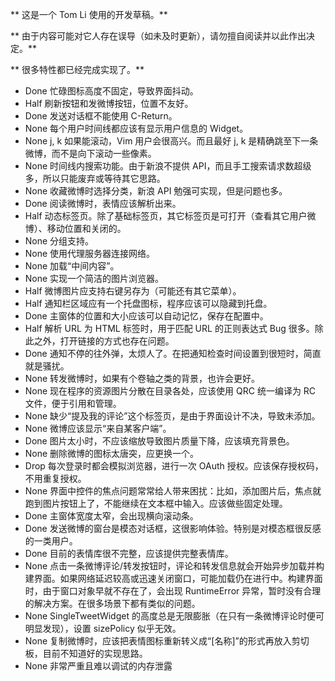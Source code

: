 ** 这是一个 Tom Li 使用的开发草稿。**

** 由于内容可能对它人存在误导（如未及时更新），请勿擅自阅读并以此作出决定。**

** 很多特性都已经完成实现了。**

* Done 忙碌图标高度不固定，导致界面抖动。
* Half 刷新按钮和发微博按钮，位置不友好。
* Done 发送对话框不能使用 C-Return。
* None 每个用户时间线都应该有显示用户信息的 Widget。
* None j, k 如果能滚动，Vim 用户会很高兴。而且最好 j, k 是精确跳至下一条微博，而不是向下滚动一些像素。
* None 时间线内搜索功能。由于新浪不提供 API，而且手工搜索请求数超级多，所以只能废弃或等待其它思路。
* None 收藏微博时选择分类，新浪 API 勉强可实现，但是问题也多。
* Done 阅读微博时，表情应该解析出来。
* Half 动态标签页。除了基础标签页，其它标签页是可打开（查看其它用户微博）、移动位置和关闭的。
* None 分组支持。
* None 使用代理服务器连接网络。
* None 加载“中间内容”。
* None 实现一个简洁的图片浏览器。
* Half 微博图片应支持右键另存为（可能还有其它菜单）。
* Half 通知栏区域应有一个托盘图标，程序应该可以隐藏到托盘。
* Done 主窗体的位置和大小应该可以自动记忆，保存在配置中。
* Half 解析 URL 为 HTML 标签时，用于匹配 URL 的正则表达式 Bug 很多。除此之外，打开链接的方式也存在问题。
* Done 通知不停的往外弹，太烦人了。在把通知检查时间设置到很短时，简直就是骚扰。
* None 转发微博时，如果有个卷轴之类的背景，也许会更好。
* None 现在程序的资源图片分散在目录各处，应该使用 QRC 统一编译为 RC 文件，便于引用和管理。
* None 缺少“提及我的评论”这个标签页，是由于界面设计不决，导致未添加。
* None 微博应该显示“来自某客户端”。
* Done 图片太小时，不应该缩放导致图片质量下降，应该填充背景色。
* None 删除微博的图标太唐突，应更换一个。
* Drop 每次登录时都会模拟浏览器，进行一次 OAuth 授权。应该保存授权码，不用重复授权。
* None 界面中控件的焦点问题常常给人带来困扰：比如，添加图片后，焦点就跑到图片按钮上了，不能继续在文本框中输入。应该做些固定处理。
* Done 主窗体宽度太窄，会出现横向滚动条。
* Done 发送微博的窗台是模态对话框，这很影响体验。特别是对模态框很反感的一类用户。
* Done 目前的表情库很不完整，应该提供完整表情库。
* None 点击一条微博评论/转发按钮时，评论和转发信息就会开始异步加载并构建界面。如果网络延迟较高或迅速关闭窗口，可能加载仍在进行中。构建界面时，由于窗口对象早就不存在了，会出现 RuntimeError 异常，暂时没有合理的解决方案。在很多场景下都有类似的问题。
* None SingleTweetWidget 的高度总是无限膨胀（在只有一条微博评论时便可明显发现），设置 sizePolicy 似乎无效。
* None 复制微博时，应该把表情图标重新转义成“[名称]”的形式再放入剪切板，目前不知道好的实现思路。
* None 非常严重且难以调试的内存泄露
